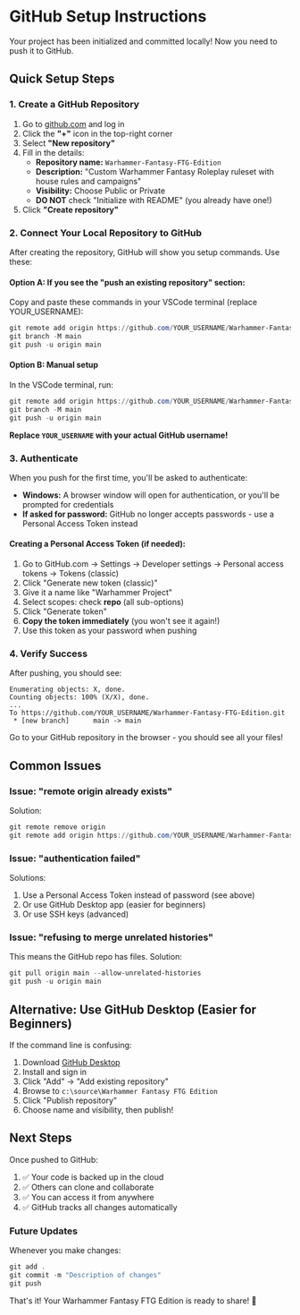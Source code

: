 # GitHub Setup Instructions

Your project has been initialized and committed locally! Now you need to push it to GitHub.

## Quick Setup Steps

### 1. Create a GitHub Repository

1. Go to [github.com](https://github.com) and log in
2. Click the **"+"** icon in the top-right corner
3. Select **"New repository"**
4. Fill in the details:
   - **Repository name:** `Warhammer-Fantasy-FTG-Edition`
   - **Description:** "Custom Warhammer Fantasy Roleplay ruleset with house rules and campaigns"
   - **Visibility:** Choose Public or Private
   - **DO NOT** check "Initialize with README" (you already have one!)
5. Click **"Create repository"**

### 2. Connect Your Local Repository to GitHub

After creating the repository, GitHub will show you setup commands. Use these:

#### Option A: If you see the "push an existing repository" section:

Copy and paste these commands in your VSCode terminal (replace YOUR_USERNAME):

```powershell
git remote add origin https://github.com/YOUR_USERNAME/Warhammer-Fantasy-FTG-Edition.git
git branch -M main
git push -u origin main
```

#### Option B: Manual setup

In the VSCode terminal, run:

```powershell
git remote add origin https://github.com/YOUR_USERNAME/Warhammer-Fantasy-FTG-Edition.git
git branch -M main
git push -u origin main
```

**Replace `YOUR_USERNAME` with your actual GitHub username!**

### 3. Authenticate

When you push for the first time, you'll be asked to authenticate:

- **Windows:** A browser window will open for authentication, or you'll be prompted for credentials
- **If asked for password:** GitHub no longer accepts passwords - use a Personal Access Token instead

#### Creating a Personal Access Token (if needed):

1. Go to GitHub.com → Settings → Developer settings → Personal access tokens → Tokens (classic)
2. Click "Generate new token (classic)"
3. Give it a name like "Warhammer Project"
4. Select scopes: check **repo** (all sub-options)
5. Click "Generate token"
6. **Copy the token immediately** (you won't see it again!)
7. Use this token as your password when pushing

### 4. Verify Success

After pushing, you should see:

```
Enumerating objects: X, done.
Counting objects: 100% (X/X), done.
...
To https://github.com/YOUR_USERNAME/Warhammer-Fantasy-FTG-Edition.git
 * [new branch]      main -> main
```

Go to your GitHub repository in the browser - you should see all your files!

## Common Issues

### Issue: "remote origin already exists"

Solution:
```powershell
git remote remove origin
git remote add origin https://github.com/YOUR_USERNAME/Warhammer-Fantasy-FTG-Edition.git
```

### Issue: "authentication failed"

Solutions:
1. Use a Personal Access Token instead of password (see above)
2. Or use GitHub Desktop app (easier for beginners)
3. Or use SSH keys (advanced)

### Issue: "refusing to merge unrelated histories"

This means the GitHub repo has files. Solution:
```powershell
git pull origin main --allow-unrelated-histories
git push -u origin main
```

## Alternative: Use GitHub Desktop (Easier for Beginners)

If the command line is confusing:

1. Download [GitHub Desktop](https://desktop.github.com/)
2. Install and sign in
3. Click "Add" → "Add existing repository"
4. Browse to `c:\source\Warhammer Fantasy FTG Edition`
5. Click "Publish repository"
6. Choose name and visibility, then publish!

## Next Steps

Once pushed to GitHub:

1. ✅ Your code is backed up in the cloud
2. ✅ Others can clone and collaborate
3. ✅ You can access it from anywhere
4. ✅ GitHub tracks all changes automatically

### Future Updates

Whenever you make changes:

```powershell
git add .
git commit -m "Description of changes"
git push
```

That's it! Your Warhammer Fantasy FTG Edition is ready to share! 🎲
